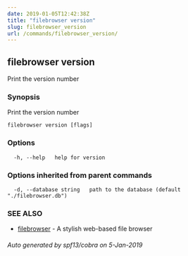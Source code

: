 ```yaml
---
date: 2019-01-05T12:42:38Z
title: "filebrowser version"
slug: filebrowser_version
url: /commands/filebrowser_version/
---
```

## filebrowser version

Print the version number

### Synopsis

Print the version number

```
filebrowser version [flags]
```

### Options

```
  -h, --help   help for version
```

### Options inherited from parent commands

```
  -d, --database string   path to the database (default "./filebrowser.db")
```

### SEE ALSO

* [filebrowser](/commands/filebrowser/)	 - A stylish web-based file browser

###### Auto generated by spf13/cobra on 5-Jan-2019
